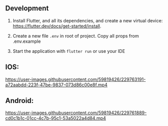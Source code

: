 ## Development

1. Install Flutter, and all its dependencies, and create a new virtual device:
<https://flutter.dev/docs/get-started/install>.

2. Create a new file ``.env`` in root of project. Copy all props from .env.example

3. Start the application with ``flutter run`` or use your IDE


## IOS:
https://user-images.githubusercontent.com/59819426/229763191-a72aabdd-223f-47be-9837-073d86c00e8f.mp4


## Android:
https://user-images.githubusercontent.com/59819426/229761889-cd0c1b1c-01cc-4c7b-95c1-53a5022a4d84.mp4
